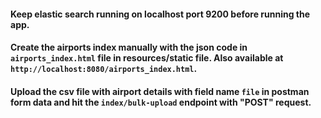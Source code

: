 #### Keep elastic search running on localhost port 9200 before running the app.
#### Create the airports index manually with the json code in `airports_index.html` file in resources/static file. Also available at `http://localhost:8080/airports_index.html`.
#### Upload the csv file with airport details with field name `file` in postman form data and hit the `index/bulk-upload` endpoint with "POST" request.